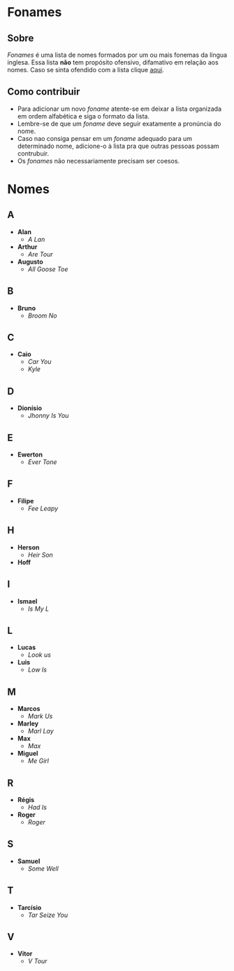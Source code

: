 # Fonames
## Sobre
*Fonames* é uma lista de nomes formados por um ou mais fonemas da língua inglesa. 
Essa lista **não** tem propósito ofensivo, difamativo em relação aos nomes.
Caso se sinta ofendido com a lista clique [aqui](https://goo.gl/DszCTv).
## Como contribuir
* Para adicionar um novo *foname* atente-se em deixar a lista organizada em ordem alfabética e siga o formato da lista. 
* Lembre-se de que um *foname* deve seguir exatamente a pronúncia do nome.
* Caso nao consiga pensar em um *foname* adequado para um determinado nome, adicione-o à lista pra que outras pessoas possam contrubuir.
* Os *fonames* não necessariamente precisam ser coesos.
# Nomes
## A
* **Alan**
  * *A Lan*
* **Arthur**
  * *Are Tour*
* **Augusto**
  * *All Goose Toe*
## B
* **Bruno**
  * *Broom No*
## C
* **Caio**
  * *Car You*
  * *Kyle*
## D
* **Dionísio**
  * *Jhonny Is You*
## E
* **Ewerton**
  * *Ever Tone*
## F
* **Filipe**
  * *Fee Leapy*
## H
* **Herson**
  * *Heir Son*
* **Hoff**
## I
* **Ismael**
  * *Is My L*
## L
* **Lucas**
  * *Look us*
* **Luis**
  * *Low Is*
## M
* **Marcos**
  * *Mark Us*
* **Marley**
  * *Marl Lay*
* **Max**
  * *Max*
* **Miguel**
  * *Me Girl*
## R
* **Régis**
  * *Had Is*
* **Roger**
  * *Roger*
## S
* **Samuel**
  * *Some Well*
## T
* **Tarcísio**
  * *Tar Seize You*
## V
* **Vitor**
  * *V Tour*
